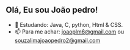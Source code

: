 ## Olá, Eu sou João pedro!

- 🌱 Estudando: Java, C, python, Html & CSS.
- 📫 Para me achar: joaoplm6@gmail.com ou souzalimajoaopedro2@gmail.com
